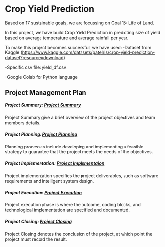 # Crop Yield Prediction

Based on 17 sustainable goals, we are focussing on Goal 15: Life of Land.

In this project, we have build Crop Yield Prediction in predicting size of yield based on average temperature and average rainfall per year. 

To make this project becomes successful, we have used:
-Dataset from Kaggle (https://www.kaggle.com/datasets/patelris/crop-yield-prediction-dataset?resource=download)
 
 -Specific csv file: yield_df.csv


-Google Colab for Python language

## Project Management Plan
 
##### Project Summary: [Project Summary](PMP-PLAN/A-PROJECT_SUMMARY.md)
Project Summary give a brief overview of the project objectives and team members details. 

##### Project Planning: [Project Planning](PMP-PLAN/B-PROJECT_PLANNING.md)
Planning processes include developing and implementing a feasible strategy to guarantee that the project meets the needs of the objectives.

##### Project Implementation: [Project Implementaion](PMP-PLAN/C-PROJECT_IMPLEMENTATION.md)
Project implementation specifies the project deliverables, such as software requirements and intelligent system design.

##### Project Execution: [Project Execution](PMP-PLAN/D-PROJECT_EXECUTION.ipynb)
Project execution phase is where the outcome, coding blocks, and technological implementation are specified and documented.

##### Project Closing: [Project Closing](PMP-PLAN/E-PROJECT_CLOSING.md)
Project Closing denotes the conclusion of the project, at which point the project must record the result.

